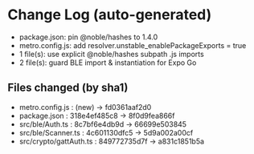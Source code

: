 # Change Log (auto-generated)

- package.json: pin @noble/hashes to 1.4.0
- metro.config.js: add resolver.unstable_enablePackageExports = true
- 1 file(s): use explicit @noble/hashes subpath .js imports
- 2 file(s): guard BLE import & instantiation for Expo Go

## Files changed (by sha1)

- metro.config.js : (new) -> fd0361aaf2d0
- package.json : 318e4ef485c8 -> 8f0d9fea866f
- src/ble/Auth.ts : 8c7bf6e4db9d -> 66699e503845
- src/ble/Scanner.ts : 4c601130dfc5 -> 5d9a002a00cf
- src/crypto/gattAuth.ts : 849772735d7f -> a831c1851b5a
